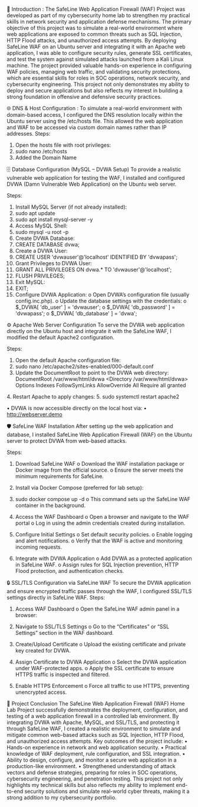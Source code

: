📖 Introduction :
The SafeLine Web Application Firewall (WAF) Project was developed as part of my cybersecurity home lab to strengthen my practical skills in network security and application defense mechanisms. The primary objective of this project was to simulate a real-world environment where web applications are exposed to common threats such as SQL Injection, HTTP Flood attacks, and unauthorized access attempts.
By deploying SafeLine WAF on an Ubuntu server and integrating it with an Apache web application, I was able to configure security rules, generate SSL certificates, and test the system against simulated attacks launched from a Kali Linux machine. The project provided valuable hands-on experience in configuring WAF policies, managing web traffic, and validating security protections, which are essential skills for roles in SOC operations, network security, and cybersecurity engineering.
This project not only demonstrates my ability to deploy and secure applications but also reflects my interest in building a strong foundation in offensive and defensive security practices.

🌐 DNS & Host Configuration :
To simulate a real-world environment with domain-based access, I configured the DNS resolution locally within the Ubuntu server using the /etc/hosts file. This allowed the web application and WAF to be accessed via custom domain names rather than IP addresses.
Steps:
1.	Open the hosts file with root privileges:
2.	sudo nano /etc/hosts
3.	Added the Domain Name
 

🗄️ Database Configuration (MySQL – DVWA Setup)
To provide a realistic vulnerable web application for testing the WAF, I installed and configured DVWA (Damn Vulnerable Web Application) on the Ubuntu web server.

Steps:
1.	Install MySQL Server (if not already installed):
2.	sudo apt update
3.	sudo apt install mysql-server -y
4.	Access MySQL Shell:
5.	sudo mysql -u root -p
6.	Create DVWA Database:
7.	CREATE DATABASE dvwa;
8.	Create a DVWA User:
9.	CREATE USER 'dvwauser'@'localhost' IDENTIFIED BY 'dvwapass';
10.	Grant Privileges to DVWA User:
11.	GRANT ALL PRIVILEGES ON dvwa.* TO 'dvwauser'@'localhost';
12.	FLUSH PRIVILEGES;
13.	Exit MySQL:
14.	EXIT;
15.	Configure DVWA Application:
o	Open DVWA’s configuration file (usually config.inc.php).
o	Update the database settings with the credentials:
o	$_DVWA[ 'db_user' ] = 'dvwauser';
o	$_DVWA[ 'db_password' ] = 'dvwapass';
o	$_DVWA[ 'db_database' ] = 'dvwa';



⚙️ Apache Web Server Configuration
To serve the DVWA web application directly on the Ubuntu host and integrate it with the SafeLine WAF, I modified the default Apache2 configuration.

Steps:
1.	Open the default Apache configuration file:
2.	sudo nano /etc/apache2/sites-enabled/000-default.conf
3.	Update the DocumentRoot to point to the DVWA web directory:
DocumentRoot /var/www/html/dvwa
<Directory /var/www/html/dvwa>
    Options Indexes FollowSymLinks
    AllowOverride All
    Require all granted
</Directory>
4.	Restart Apache to apply changes:
5.	sudo systemctl restart apache2
 
•	DVWA is now accessible directly on the local host via:
•	http://webserver.demo

🛡️ SafeLine WAF Installation
After setting up the web application and database, I installed SafeLine Web Application Firewall (WAF) on the Ubuntu server to protect DVWA from web-based attacks.
 
Steps:
1.	Download SafeLine WAF
o	Download the WAF installation package or Docker image from the official source.
o	Ensure the server meets the minimum requirements for SafeLine.
2.	Install via Docker Compose (preferred for lab setup):
3.	sudo docker compose up -d
o	This command sets up the SafeLine WAF container in the background.
4.	Access the WAF Dashboard
o	Open a browser and navigate to the WAF portal
o	Log in using the admin credentials created during installation.
5.	Configure Initial Settings
o	Set default security policies.
o	Enable logging and alert notifications.
o	Verify that the WAF is active and monitoring incoming requests.

6.	Integrate with DVWA Application
o	Add DVWA as a protected application in SafeLine WAF.
o	Assign rules for SQL Injection prevention, HTTP Flood protection, and authentication checks.

🔒 SSL/TLS Configuration via SafeLine WAF
To secure the DVWA application and ensure encrypted traffic passes through the WAF, I configured SSL/TLS settings directly in SafeLine WAF.
Steps:
1.	Access WAF Dashboard
o	Open the SafeLine WAF admin panel in a browser:
2.	Navigate to SSL/TLS Settings
o	Go to the “Certificates” or “SSL Settings” section in the WAF dashboard.
3.	Create/Upload Certificate
o	Upload the existing certificate and private key created for DVWA.
 

4.	Assign Certificate to DVWA Application
o	Select the DVWA application under WAF-protected apps.
o	Apply the SSL certificate to ensure HTTPS traffic is inspected and filtered.
5.	Enable HTTPS Enforcement
o	Force all traffic to use HTTPS, preventing unencrypted access.

🏁 Project Conclusion
The SafeLine Web Application Firewall (WAF) Home Lab Project successfully demonstrates the deployment, configuration, and testing of a web application firewall in a controlled lab environment. By integrating DVWA with Apache, MySQL, and SSL/TLS, and protecting it through SafeLine WAF, I created a realistic environment to simulate and mitigate common web-based attacks such as SQL Injection, HTTP Flood, and unauthorized access attempts.
Key outcomes of the project include:
•	Hands-on experience in network and web application security.
•	Practical knowledge of WAF deployment, rule configuration, and SSL integration.
•	Ability to design, configure, and monitor a secure web application in a production-like environment.
•	Strengthened understanding of attack vectors and defense strategies, preparing for roles in SOC operations, cybersecurity engineering, and penetration testing.
This project not only highlights my technical skills but also reflects my ability to implement end-to-end security solutions and simulate real-world cyber threats, making it a strong addition to my cybersecurity portfolio.










